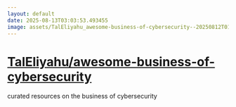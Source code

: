 ```yaml
---
layout: default
date: 2025-08-13T03:03:53.493455
image: assets/TalEliyahu_awesome-business-of-cybersecurity--20250812T011422--cropped.png
---
```


# [TalEliyahu/awesome-business-of-cybersecurity](https://github.com/TalEliyahu/awesome-business-of-cybersecurity)

curated resources on the business of cybersecurity
